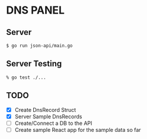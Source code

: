 # DNS PANEL

## Server

```
$ go run json-api/main.go 
```

## Server Testing
```
% go test ./...
```

## TODO

- [x] Create DnsRecord Struct
- [x] Server Sample DnsRecords
- [ ] Create/Connect a DB to the API
- [ ] Create sample React app for the sample data so far
